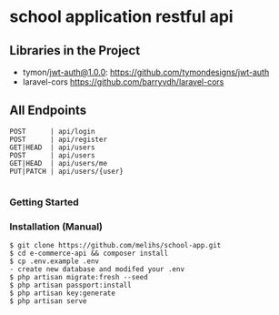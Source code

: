 # school application restful api

## Libraries in the Project
- tymon/jwt-auth@1.0.0: https://github.com/tymondesigns/jwt-auth
- laravel-cors https://github.com/barryvdh/laravel-cors
## All Endpoints
```
POST      | api/login        
POST      | api/register    
GET|HEAD  | api/users        
POST      | api/users        
GET|HEAD  | api/users/me     
PUT|PATCH | api/users/{user}  
                                                                                             
```

### Getting Started

### Installation (Manual)
```console
$ git clone https://github.com/melihs/school-app.git 
$ cd e-commerce-api && composer install
$ cp .env.example .env
- create new database and modifed your .env
$ php artisan migrate:fresh --seed
$ php artisan passport:install
$ php artisan key:generate 
$ php artisan serve
```

